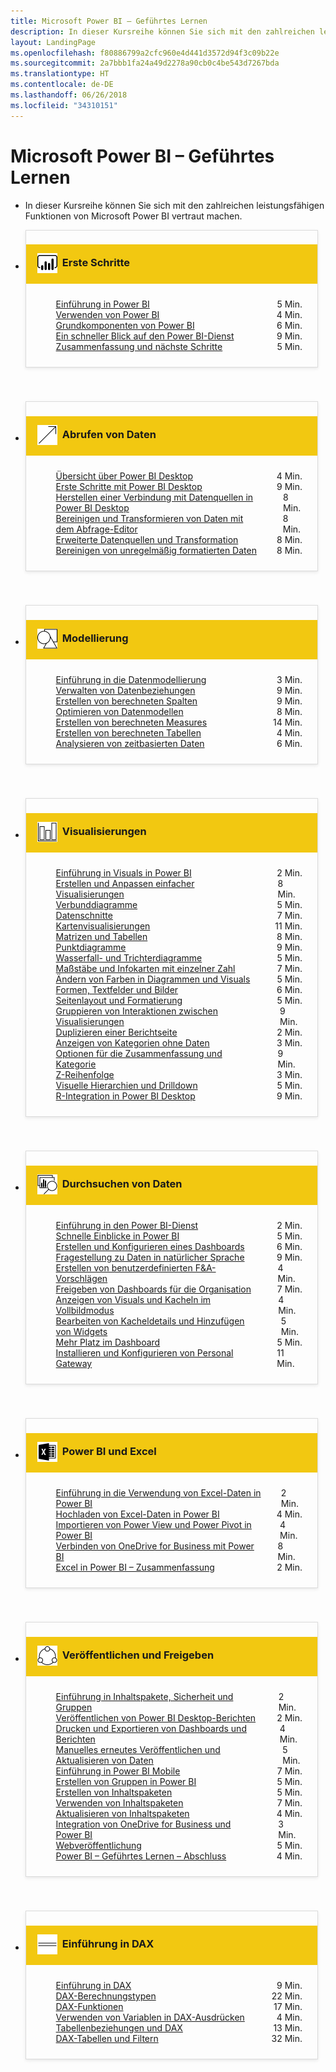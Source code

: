 ```yaml
---
title: Microsoft Power BI – Geführtes Lernen
description: In dieser Kursreihe können Sie sich mit den zahlreichen leistungsfähigen Funktionen von Microsoft Power BI vertraut machen.
layout: LandingPage
ms.openlocfilehash: f80886799a2cfc960e4d441d3572d94f3c09b22e
ms.sourcegitcommit: 2a7bbb1fa24a49d2278a90cb0c4be543d7267bda
ms.translationtype: HT
ms.contentlocale: de-DE
ms.lasthandoff: 06/26/2018
ms.locfileid: "34310151"
---
```

<div id="main" class="v2">
    <div class="container">
        <h1>Microsoft Power BI – Geführtes Lernen</h1>
        <ul id="databases" class="cardsL panelContent" style="display: block; margin: 0px;">
          <li class="fullSpan">
              <div class="container intro">
                  <p>In dieser Kursreihe können Sie sich mit den zahlreichen leistungsfähigen Funktionen von Microsoft Power BI vertraut machen.</p>
              </div>
          </li>
          <li>
            <div class="cardSize">
                <div class="cardPadding">
                  <div class="card" style="padding: 0 12px 54px 0;">
                      <div class="cardText" style="box-shadow: 0 2px 5px #e8e8e8; border: 1px solid #dbdbdb;">
                          <h3 class="bgdAccent1" style="padding: 8px; display: flex; background: #f2c811; font-weight: bold; border-bottom: 0; margin-bottom: 0; line-height: 42px">
                            <div class="cardImageOuter" style="margin: 0 8px 0 10px;">
                              <div class="cardImage" style="width: 32px;">
                                <img src="media/logo_power-bi.svg" alt="" data-linktype="absolute-path" class="x-hidden-focus" style="position: relative; top: 6px;">
                              </div>
                            </div>
Erste Schritte </h3>
                          <ul class="noBullet" style="margin: 24px;">
                              <li style="display: flex; justify-content: space-between;">
                                <a class="barLink" href="gettingstarted.yml?tutorial-step=1">Einführung in Power BI</a>
                                <span style="margin-left: 32px; align-self: center;">5 Min.</span>
                              </li>
                              <li style="display: flex; justify-content: space-between;">
                                <a class="barLink" href="gettingstarted.yml?tutorial-step=2">Verwenden von Power BI</a>
                                <span style="margin-left: 32px; align-self: center;">4 Min.</span>
                              </li>
                              <li style="display: flex; justify-content: space-between;">
                                <a class="barLink" href="gettingstarted.yml?tutorial-step=3">Grundkomponenten von Power BI</a>
                                <span style="margin-left: 32px; align-self: center;">6 Min.</span>
                              </li>
                              <li style="display: flex; justify-content: space-between;">
                                <a class="barLink" href="gettingstarted.yml?tutorial-step=4">Ein schneller Blick auf den Power BI-Dienst</a>
                                <span style="margin-left: 32px; align-self: center;">9 Min.</span>
                              </li>
                              <li style="display: flex; justify-content: space-between;">
                                <a class="barLink" href="gettingstarted.yml?tutorial-step=5">Zusammenfassung und nächste Schritte</a>
                                <span style="margin-left: 32px; align-self: center;">5 Min.</span>
                              </li>
                          </ul>
                      </div>
                    </div>
                </div>
            </div>
          </li>
          <li>
            <div class="cardSize">
                <div class="cardPadding">
                  <div class="card" style="padding: 0 12px 54px 0;">
                      <div class="cardText" style="box-shadow: 0 2px 5px #e8e8e8; border: 1px solid #dbdbdb;">
                          <h3 class="bgdAccent1" style="padding: 8px; display: flex; background: #f2c811; font-weight: bold; border-bottom: 0; margin-bottom: 0; line-height: 42px">
                            <div class="cardImageOuter" style="margin: 0 8px 0 10px;">
                              <div class="cardImage" style="width: 32px;">
                                <img src="media/pbi-getting-data.svg" alt="" data-linktype="absolute-path" class="x-hidden-focus" style="position: relative; top: 6px;">
                              </div>
                            </div>
Abrufen von Daten </h3>
                          <ul class="noBullet" style="margin: 24px;">
                              <li style="display: flex; justify-content: space-between;">
                                <a class="barLink" href="gettingdata.yml?tutorial-step=1">Übersicht über Power BI Desktop</a>
                                <span style="margin-left: 32px; align-self: center;">4 Min.</span>
                              </li>
                              <li style="display: flex; justify-content: space-between;">
                                <a class="barLink" href="gettingdata.yml?tutorial-step=2">Erste Schritte mit Power BI Desktop</a>
                                <span style="margin-left: 32px; align-self: center;">9 Min.</span>
                              </li>
                              <li style="display: flex; justify-content: space-between;">
                                <a class="barLink" href="gettingdata.yml?tutorial-step=3">Herstellen einer Verbindung mit Datenquellen in Power BI Desktop</a>
                                <span style="margin-left: 32px; align-self: center;">8 Min.</span>
                              </li>
                              <li style="display: flex; justify-content: space-between;">
                                <a class="barLink" href="gettingdata.yml?tutorial-step=4">Bereinigen und Transformieren von Daten mit dem Abfrage-Editor</a>
                                <span style="margin-left: 32px; align-self: center;">8 Min.</span>
                              </li>
                              <li style="display: flex; justify-content: space-between;">
                                <a class="barLink" href="gettingdata.yml?tutorial-step=5">Erweiterte Datenquellen und Transformation</a>
                                <span style="margin-left: 32px; align-self: center;">8 Min.</span>
                              </li>
                              <li style="display: flex; justify-content: space-between;">
                                <a class="barLink" href="gettingdata.yml?tutorial-step=6">Bereinigen von unregelmäßig formatierten Daten</a>
                                <span style="margin-left: 32px; align-self: center;">8 Min.</span>
                              </li>
                          </ul>
                      </div>
                    </div>
                </div>
            </div>
          </li>
          <li>
            <div class="cardSize">
                <div class="cardPadding">
                  <div class="card" style="padding: 0 12px 54px 0;">
                      <div class="cardText" style="box-shadow: 0 2px 5px #e8e8e8; border: 1px solid #dbdbdb;">
                          <h3 class="bgdAccent1" style="padding: 8px; display: flex; background: #f2c811; font-weight: bold; border-bottom: 0; margin-bottom: 0; line-height: 42px">
                            <div class="cardImageOuter" style="margin: 0 8px 0 10px;">
                              <div class="cardImage" style="width: 32px;">
                                <img src="media/pbi-modeling.svg" alt="" data-linktype="absolute-path" class="x-hidden-focus" style="position: relative; top: 6px;">
                              </div>
                            </div>
Modellierung </h3>
                          <ul class="noBullet" style="margin: 24px;">
                              <li style="display: flex; justify-content: space-between;">
                                <a class="barLink" href="modeling.yml?tutorial-step=1">Einführung in die Datenmodellierung</a>
                                <span style="margin-left: 32px; align-self: center;">3 Min.</span>
                              </li>
                              <li style="display: flex; justify-content: space-between;">
                                <a class="barLink" href="modeling.yml?tutorial-step=2">Verwalten von Datenbeziehungen</a>
                                <span style="margin-left: 32px; align-self: center;">9 Min.</span>
                              </li>
                              <li style="display: flex; justify-content: space-between;">
                                <a class="barLink" href="modeling.yml?tutorial-step=3">Erstellen von berechneten Spalten</a>
                                <span style="margin-left: 32px; align-self: center;">9 Min.</span>
                              </li>
                              <li style="display: flex; justify-content: space-between;">
                                <a class="barLink" href="modeling.yml?tutorial-step=4">Optimieren von Datenmodellen</a>
                                <span style="margin-left: 32px; align-self: center;">8 Min.</span>
                              </li>
                              <li style="display: flex; justify-content: space-between;">
                                <a class="barLink" href="modeling.yml?tutorial-step=5">Erstellen von berechneten Measures</a>
                                <span style="margin-left: 32px; align-self: center;">14 Min.</span>
                              </li>
                              <li style="display: flex; justify-content: space-between;">
                                <a class="barLink" href="modeling.yml?tutorial-step=6">Erstellen von berechneten Tabellen</a>
                                <span style="margin-left: 32px; align-self: center;">4 Min.</span>
                              </li>
                              <li style="display: flex; justify-content: space-between;">
                                <a class="barLink" href="modeling.yml?tutorial-step=7">Analysieren von zeitbasierten Daten</a>
                                <span style="margin-left: 32px; align-self: center;">6 Min.</span>
                              </li>
                          </ul>
                      </div>
                    </div>
                </div>
            </div>
          </li>
          <li>
            <div class="cardSize">
                <div class="cardPadding">
                  <div class="card" style="padding: 0 12px 54px 0;">
                      <div class="cardText" style="box-shadow: 0 2px 5px #e8e8e8; border: 1px solid #dbdbdb;">
                          <h3 class="bgdAccent1" style="padding: 8px; display: flex; background: #f2c811; font-weight: bold; border-bottom: 0; margin-bottom: 0; line-height: 42px">
                            <div class="cardImageOuter" style="margin: 0 8px 0 10px;">
                              <div class="cardImage" style="width: 32px;">
                                <img src="media/pbi-visualizations.svg" alt="" data-linktype="absolute-path" class="x-hidden-focus" style="position: relative; top: 6px;">
                              </div>
                            </div>
Visualisierungen </h3>
                          <ul class="noBullet" style="margin: 24px;">
                              <li style="display: flex; justify-content: space-between;">
                                <a class="barLink" href="visualizations.yml?tutorial-step=1">Einführung in Visuals in Power BI</a>
                                <span style="margin-left: 32px; align-self: center;">2 Min.</span>
                              </li>
                              <li style="display: flex; justify-content: space-between;">
                                <a class="barLink" href="visualizations.yml?tutorial-step=2">Erstellen und Anpassen einfacher Visualisierungen</a>
                                <span style="margin-left: 32px; align-self: center;">8 Min.</span>
                              </li>
                              <li style="display: flex; justify-content: space-between;">
                                <a class="barLink" href="visualizations.yml?tutorial-step=3">Verbunddiagramme</a>
                                <span style="margin-left: 32px; align-self: center;">5 Min.</span>
                              </li>
                              <li style="display: flex; justify-content: space-between;">
                                <a class="barLink" href="visualizations.yml?tutorial-step=4">Datenschnitte</a>
                                <span style="margin-left: 32px; align-self: center;">7 Min.</span>
                              </li>
                              <li style="display: flex; justify-content: space-between;">
                                <a class="barLink" href="visualizations.yml?tutorial-step=5">Kartenvisualisierungen</a>
                                <span style="margin-left: 32px; align-self: center;">11 Min.</span>
                              </li>
                              <li style="display: flex; justify-content: space-between;">
                                <a class="barLink" href="visualizations.yml?tutorial-step=6">Matrizen und Tabellen</a>
                                <span style="margin-left: 32px; align-self: center;">8 Min.</span>
                              </li>
                              <li style="display: flex; justify-content: space-between;">
                                <a class="barLink" href="visualizations.yml?tutorial-step=7">Punktdiagramme</a>
                                <span style="margin-left: 32px; align-self: center;">9 Min.</span>
                              </li>
                              <li style="display: flex; justify-content: space-between;">
                                <a class="barLink" href="visualizations.yml?tutorial-step=8">Wasserfall- und Trichterdiagramme</a>
                                <span style="margin-left: 32px; align-self: center;">5 Min.</span>
                              </li>
                              <li style="display: flex; justify-content: space-between;">
                                <a class="barLink" href="visualizations.yml?tutorial-step=9">Maßstäbe und Infokarten mit einzelner Zahl</a>
                                <span style="margin-left: 32px; align-self: center;">7 Min.</span>
                              </li>
                              <li style="display: flex; justify-content: space-between;">
                                <a class="barLink" href="visualizations.yml?tutorial-step=10">Ändern von Farben in Diagrammen und Visuals</a>
                                <span style="margin-left: 32px; align-self: center;">5 Min.</span>
                              </li>
                              <li style="display: flex; justify-content: space-between;">
                                <a class="barLink" href="visualizations.yml?tutorial-step=11">Formen, Textfelder und Bilder</a>
                                <span style="margin-left: 32px; align-self: center;">6 Min.</span>
                              </li>
                              <li style="display: flex; justify-content: space-between;">
                                <a class="barLink" href="visualizations.yml?tutorial-step=12">Seitenlayout und Formatierung</a>
                                <span style="margin-left: 32px; align-self: center;">5 Min.</span>
                              </li>
                              <li style="display: flex; justify-content: space-between;">
                                <a class="barLink" href="visualizations.yml?tutorial-step=13">Gruppieren von Interaktionen zwischen Visualisierungen</a>
                                <span style="margin-left: 32px; align-self: center;">9 Min.</span>
                              </li>
                              <li style="display: flex; justify-content: space-between;">
                                <a class="barLink" href="visualizations.yml?tutorial-step=14">Duplizieren einer Berichtseite</a>
                                <span style="margin-left: 32px; align-self: center;">2 Min.</span>
                              </li>
                              <li style="display: flex; justify-content: space-between;">
                                <a class="barLink" href="visualizations.yml?tutorial-step=15">Anzeigen von Kategorien ohne Daten</a>
                                <span style="margin-left: 32px; align-self: center;">3 Min.</span>
                              </li>
                              <li style="display: flex; justify-content: space-between;">
                                <a class="barLink" href="visualizations.yml?tutorial-step=16">Optionen für die Zusammenfassung und Kategorie</a>
                                <span style="margin-left: 32px; align-self: center;">9 Min.</span>
                              </li>
                              <li style="display: flex; justify-content: space-between;">
                                <a class="barLink" href="visualizations.yml?tutorial-step=17">Z-Reihenfolge</a>
                                <span style="margin-left: 32px; align-self: center;">3 Min.</span>
                              </li>
                              <li style="display: flex; justify-content: space-between;">
                                <a class="barLink" href="visualizations.yml?tutorial-step=18">Visuelle Hierarchien und Drilldown</a>
                                <span style="margin-left: 32px; align-self: center;">5 Min.</span>
                              </li>
                              <li style="display: flex; justify-content: space-between;">
                                <a class="barLink" href="visualizations.yml?tutorial-step=19">R-Integration in Power BI Desktop</a>
                                <span style="margin-left: 32px; align-self: center;">9 Min.</span>
                              </li>
                          </ul>
                      </div>
                    </div>
                </div>
            </div>
          </li>
          <li>
            <div class="cardSize">
                <div class="cardPadding">
                  <div class="card" style="padding: 0 12px 54px 0;">
                      <div class="cardText" style="box-shadow: 0 2px 5px #e8e8e8; border: 1px solid #dbdbdb;">
                          <h3 class="bgdAccent1" style="padding: 8px; display: flex; background: #f2c811; font-weight: bold; border-bottom: 0; margin-bottom: 0; line-height: 42px">
                            <div class="cardImageOuter" style="margin: 0 8px 0 10px;">
                              <div class="cardImage" style="width: 32px;">
                                <img src="media/pbi-exploring-data.svg" alt="" data-linktype="absolute-path" class="x-hidden-focus" style="position: relative; top: 6px;">
                              </div>
                            </div>
Durchsuchen von Daten </h3>
                          <ul class="noBullet" style="margin: 24px;">
                              <li style="display: flex; justify-content: space-between;">
                                <a class="barLink" href="exploringdata.yml?tutorial-step=1">Einführung in den Power BI-Dienst</a>
                                <span style="margin-left: 32px; align-self: center;">2 Min.</span>
                              </li>
                              <li style="display: flex; justify-content: space-between;">
                                <a class="barLink" href="exploringdata.yml?tutorial-step=2">Schnelle Einblicke in Power BI</a>
                                <span style="margin-left: 32px; align-self: center;">5 Min.</span>
                              </li>
                              <li style="display: flex; justify-content: space-between;">
                                <a class="barLink" href="exploringdata.yml?tutorial-step=3">Erstellen und Konfigurieren eines Dashboards</a>
                                <span style="margin-left: 32px; align-self: center;">6 Min.</span>
                              </li>
                              <li style="display: flex; justify-content: space-between;">
                                <a class="barLink" href="exploringdata.yml?tutorial-step=4">Fragestellung zu Daten in natürlicher Sprache</a>
                                <span style="margin-left: 32px; align-self: center;">9 Min.</span>
                              </li>
                              <li style="display: flex; justify-content: space-between;">
                                <a class="barLink" href="exploringdata.yml?tutorial-step=5">Erstellen von benutzerdefinierten F&A-Vorschlägen</a>
                                <span style="margin-left: 32px; align-self: center;">4 Min.</span>
                              </li>
                              <li style="display: flex; justify-content: space-between;">
                                <a class="barLink" href="exploringdata.yml?tutorial-step=6">Freigeben von Dashboards für die Organisation</a>
                                <span style="margin-left: 32px; align-self: center;">7 Min.</span>
                              </li>
                              <li style="display: flex; justify-content: space-between;">
                                <a class="barLink" href="exploringdata.yml?tutorial-step=7">Anzeigen von Visuals und Kacheln im Vollbildmodus</a>
                                <span style="margin-left: 32px; align-self: center;">4 Min.</span>
                              </li>
                              <li style="display: flex; justify-content: space-between;">
                                <a class="barLink" href="exploringdata.yml?tutorial-step=8">Bearbeiten von Kacheldetails und Hinzufügen von Widgets</a>
                                <span style="margin-left: 32px; align-self: center;">5 Min.</span>
                              </li>
                              <li style="display: flex; justify-content: space-between;">
                                <a class="barLink" href="exploringdata.yml?tutorial-step=9">Mehr Platz im Dashboard</a>
                                <span style="margin-left: 32px; align-self: center;">5 Min.</span>
                              </li>
                              <li style="display: flex; justify-content: space-between;">
                                <a class="barLink" href="exploringdata.yml?tutorial-step=10">Installieren und Konfigurieren von Personal Gateway</a>
                                <span style="margin-left: 32px; align-self: center;">11 Min.</span>
                              </li>
                          </ul>
                      </div>
                    </div>
                </div>
            </div>
          </li>
          <li>
            <div class="cardSize">
                <div class="cardPadding">
                  <div class="card" style="padding: 0 12px 54px 0;">
                      <div class="cardText" style="box-shadow: 0 2px 5px #e8e8e8; border: 1px solid #dbdbdb;">
                          <h3 class="bgdAccent1" style="padding: 8px; display: flex; background: #f2c811; font-weight: bold; border-bottom: 0; margin-bottom: 0; line-height: 42px">
                            <div class="cardImageOuter" style="margin: 0 8px 0 10px;">
                              <div class="cardImage" style="width: 32px;">
                                <img src="media/logo_excel-blk.svg" alt="" data-linktype="absolute-path" class="x-hidden-focus" style="position: relative; top: 6px;">
                              </div>
                            </div>
Power BI und Excel </h3>
                          <ul class="noBullet" style="margin: 24px;">
                              <li style="display: flex; justify-content: space-between;">
                                <a class="barLink" href="powerbiandexcel.yml?tutorial-step=1">Einführung in die Verwendung von Excel-Daten in Power BI</a>
                                <span style="margin-left: 32px; align-self: center;">2 Min.</span>
                              </li>
                              <li style="display: flex; justify-content: space-between;">
                                <a class="barLink" href="powerbiandexcel.yml?tutorial-step=2">Hochladen von Excel-Daten in Power BI</a>
                                <span style="margin-left: 32px; align-self: center;">4 Min.</span>
                              </li>
                              <li style="display: flex; justify-content: space-between;">
                                <a class="barLink" href="powerbiandexcel.yml?tutorial-step=3">Importieren von Power View und Power Pivot in Power BI</a>
                                <span style="margin-left: 32px; align-self: center;">4 Min.</span>
                              </li>
                              <li style="display: flex; justify-content: space-between;">
                                <a class="barLink" href="powerbiandexcel.yml?tutorial-step=4">Verbinden von OneDrive for Business mit Power BI</a>
                                <span style="margin-left: 32px; align-self: center;">8 Min.</span>
                              </li>
                              <li style="display: flex; justify-content: space-between;">
                                <a class="barLink" href="powerbiandexcel.yml?tutorial-step=5">Excel in Power BI – Zusammenfassung</a>
                                <span style="margin-left: 32px; align-self: center;">2 Min.</span>
                              </li>
                          </ul>
                      </div>
                    </div>
                </div>
            </div>
          </li>
          <li>
            <div class="cardSize">
                <div class="cardPadding">
                  <div class="card" style="padding: 0 12px 54px 0;">
                      <div class="cardText" style="box-shadow: 0 2px 5px #e8e8e8; border: 1px solid #dbdbdb;">
                          <h3 class="bgdAccent1" style="padding: 8px; display: flex; background: #f2c811; font-weight: bold; border-bottom: 0; margin-bottom: 0; line-height: 42px">
                            <div class="cardImageOuter" style="margin: 0 8px 0 10px;">
                              <div class="cardImage" style="width: 32px;">
                                <img src="media/pbi-pub-sharing.svg" alt="" data-linktype="absolute-path" class="x-hidden-focus" style="position: relative; top: 6px;">
                              </div>
                            </div>
Veröffentlichen und Freigeben </h3>
                          <ul class="noBullet" style="margin: 24px;">
                              <li style="display: flex; justify-content: space-between;">
                                <a class="barLink" href="publishingandsharing.yml?tutorial-step=1">Einführung in Inhaltspakete, Sicherheit und Gruppen</a>
                                <span style="margin-left: 32px; align-self: center;">2 Min.</span>
                              </li>
                              <li style="display: flex; justify-content: space-between;">
                                <a class="barLink" href="publishingandsharing.yml?tutorial-step=2">Veröffentlichen von Power BI Desktop-Berichten</a>
                                <span style="margin-left: 32px; align-self: center;">2 Min.</span>
                              </li>
                              <li style="display: flex; justify-content: space-between;">
                                <a class="barLink" href="publishingandsharing.yml?tutorial-step=3">Drucken und Exportieren von Dashboards und Berichten</a>
                                <span style="margin-left: 32px; align-self: center;">4 Min.</span>
                              </li>
                              <li style="display: flex; justify-content: space-between;">
                                <a class="barLink" href="publishingandsharing.yml?tutorial-step=4">Manuelles erneutes Veröffentlichen und Aktualisieren von Daten</a>
                                <span style="margin-left: 32px; align-self: center;">5 Min.</span>
                              </li>
                              <li style="display: flex; justify-content: space-between;">
                                <a class="barLink" href="publishingandsharing.yml?tutorial-step=5">Einführung in Power BI Mobile</a>
                                <span style="margin-left: 32px; align-self: center;">7 Min.</span>
                              </li>
                              <li style="display: flex; justify-content: space-between;">
                                <a class="barLink" href="publishingandsharing.yml?tutorial-step=6">Erstellen von Gruppen in Power BI</a>
                                <span style="margin-left: 32px; align-self: center;">5 Min.</span>
                              </li>
                              <li style="display: flex; justify-content: space-between;">
                                <a class="barLink" href="publishingandsharing.yml?tutorial-step=7">Erstellen von Inhaltspaketen</a>
                                <span style="margin-left: 32px; align-self: center;">5 Min.</span>
                              </li>
                              <li style="display: flex; justify-content: space-between;">
                                <a class="barLink" href="publishingandsharing.yml?tutorial-step=8">Verwenden von Inhaltspaketen</a>
                                <span style="margin-left: 32px; align-self: center;">7 Min.</span>
                              </li>
                              <li style="display: flex; justify-content: space-between;">
                                <a class="barLink" href="publishingandsharing.yml?tutorial-step=9">Aktualisieren von Inhaltspaketen</a>
                                <span style="margin-left: 32px; align-self: center;">4 Min.</span>
                              </li>
                              <li style="display: flex; justify-content: space-between;">
                                <a class="barLink" href="publishingandsharing.yml?tutorial-step=10">Integration von OneDrive for Business und Power BI</a>
                                <span style="margin-left: 32px; align-self: center;">3 Min.</span>
                              </li>
                              <li style="display: flex; justify-content: space-between;">
                                <a class="barLink" href="publishingandsharing.yml?tutorial-step=11">Webveröffentlichung</a>
                                <span style="margin-left: 32px; align-self: center;">5 Min.</span>
                              </li>
                              <li style="display: flex; justify-content: space-between;">
                                <a class="barLink" href="publishingandsharing.yml?tutorial-step=12">Power BI – Geführtes Lernen – Abschluss</a>
                                <span style="margin-left: 32px; align-self: center;">4 Min.</span>
                              </li>
                          </ul>
                      </div>
                    </div>
                </div>
            </div>
          </li>
          <li>
            <div class="cardSize">
                <div class="cardPadding">
                  <div class="card" style="padding: 0 12px 54px 0;">
                      <div class="cardText" style="box-shadow: 0 2px 5px #e8e8e8; border: 1px solid #dbdbdb;">
                          <h3 class="bgdAccent1" style="padding: 8px; display: flex; background: #f2c811; font-weight: bold; border-bottom: 0; margin-bottom: 0; line-height: 42px">
                            <div class="cardImageOuter" style="margin: 0 8px 0 10px;">
                              <div class="cardImage" style="width: 32px;">
                                <img src="media/pbi-dax-intro.svg" alt="" data-linktype="absolute-path" class="x-hidden-focus" style="position: relative; top: 6px;">
                              </div>
                            </div>
Einführung in DAX </h3>
                          <ul class="noBullet" style="margin: 24px;">
                              <li style="display: flex; justify-content: space-between;">
                                <a class="barLink" href="introductiontodax.yml?tutorial-step=1">Einführung in DAX</a>
                                <span style="margin-left: 32px; align-self: center;">9 Min.</span>
                              </li>
                              <li style="display: flex; justify-content: space-between;">
                                <a class="barLink" href="introductiontodax.yml?tutorial-step=2">DAX-Berechnungstypen</a>
                                <span style="margin-left: 32px; align-self: center;">22 Min.</span>
                              </li>
                              <li style="display: flex; justify-content: space-between;">
                                <a class="barLink" href="introductiontodax.yml?tutorial-step=3">DAX-Funktionen</a>
                                <span style="margin-left: 32px; align-self: center;">17 Min.</span>
                              </li>
                              <li style="display: flex; justify-content: space-between;">
                                <a class="barLink" href="introductiontodax.yml?tutorial-step=4">Verwenden von Variablen in DAX-Ausdrücken</a>
                                <span style="margin-left: 32px; align-self: center;">4 Min.</span>
                              </li>
                              <li style="display: flex; justify-content: space-between;">
                                <a class="barLink" href="introductiontodax.yml?tutorial-step=5">Tabellenbeziehungen und DAX</a>
                                <span style="margin-left: 32px; align-self: center;">13 Min.</span>
                              </li>
                              <li style="display: flex; justify-content: space-between;">
                                <a class="barLink" href="introductiontodax.yml?tutorial-step=6">DAX-Tabellen und Filtern</a>
                                <span style="margin-left: 32px; align-self: center;">32 Min.</span>
                              </li>
                          </ul>
                      </div>
                    </div>
                </div>
            </div>
          </li>
      </ul>
    </div>
</div>